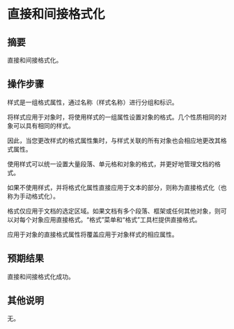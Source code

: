 # 直接和间接格式化

## 摘要

直接和间接格式化。

## 操作步骤

样式是一组格式属性，通过名称（样式名称）进行分组和标识。

将样式应用于对象时，将使用样式的一组属性设置对象的格式。几个性质相同的对象可以具有相同的样式。

因此，当您更改样式的格式属性集时，与样式关联的所有对象也会相应地更改其格式属性。

使用样式可以统一设置大量段落、单元格和对象的格式，并更好地管理文档的格式。

如果不使用样式，并将格式化属性直接应用于文本的部分，则称为直接格式化（也称为手动格式化）。

格式仅应用于文档的选定区域。如果文档有多个段落、框架或任何其他对象，则可以对每个对象应用直接格式。“格式”菜单和“格式”工具栏提供直接格式。

应用于对象的直接格式属性将覆盖应用于对象样式的相应属性。

## 预期结果

直接和间接格式化成功。

## 其他说明

无。
